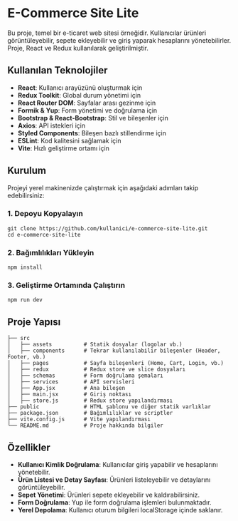 # E-Commerce Site Lite

Bu proje, temel bir e-ticaret web sitesi örneğidir. Kullanıcılar ürünleri görüntüleyebilir, sepete ekleyebilir ve giriş yaparak hesaplarını yönetebilirler. Proje, React ve Redux kullanılarak geliştirilmiştir.

## Kullanılan Teknolojiler

- **React**: Kullanıcı arayüzünü oluşturmak için
- **Redux Toolkit**: Global durum yönetimi için
- **React Router DOM**: Sayfalar arası gezinme için
- **Formik & Yup**: Form yönetimi ve doğrulama için
- **Bootstrap & React-Bootstrap**: Stil ve bileşenler için
- **Axios**: API istekleri için
- **Styled Components**: Bileşen bazlı stillendirme için
- **ESLint**: Kod kalitesini sağlamak için
- **Vite**: Hızlı geliştirme ortamı için

## Kurulum

Projeyi yerel makinenizde çalıştırmak için aşağıdaki adımları takip edebilirsiniz:

### 1. Depoyu Kopyalayın
```
git clone https://github.com/kullanici/e-commerce-site-lite.git
cd e-commerce-site-lite
```

### 2. Bağımlılıkları Yükleyin
```
npm install
```

### 3. Geliştirme Ortamında Çalıştırın
```
npm run dev
```

## Proje Yapısı

```
├── src
│   ├── assets          # Statik dosyalar (logolar vb.)
│   ├── components      # Tekrar kullanılabilir bileşenler (Header, Footer, vb.)
│   ├── pages           # Sayfa bileşenleri (Home, Cart, Login, vb.)
│   ├── redux           # Redux store ve slice dosyaları
│   ├── schemas         # Form doğrulama şemaları
│   ├── services        # API servisleri
│   ├── App.jsx         # Ana bileşen
│   ├── main.jsx        # Giriş noktası
│   ├── store.js        # Redux store yapılandırması
├── public              # HTML şablonu ve diğer statik varlıklar
├── package.json        # Bağımlılıklar ve scriptler
├── vite.config.js      # Vite yapılandırması
└── README.md           # Proje hakkında bilgiler
```

## Özellikler

- **Kullanıcı Kimlik Doğrulama**: Kullanıcılar giriş yapabilir ve hesaplarını yönetebilir.
- **Ürün Listesi ve Detay Sayfası**: Ürünleri listeleyebilir ve detaylarını görüntüleyebilir.
- **Sepet Yönetimi**: Ürünleri sepete ekleyebilir ve kaldırabilirsiniz.
- **Form Doğrulama**: Yup ile form doğrulama işlemleri bulunmaktadır.
- **Yerel Depolama**: Kullanıcı oturum bilgileri localStorage içinde saklanır.


